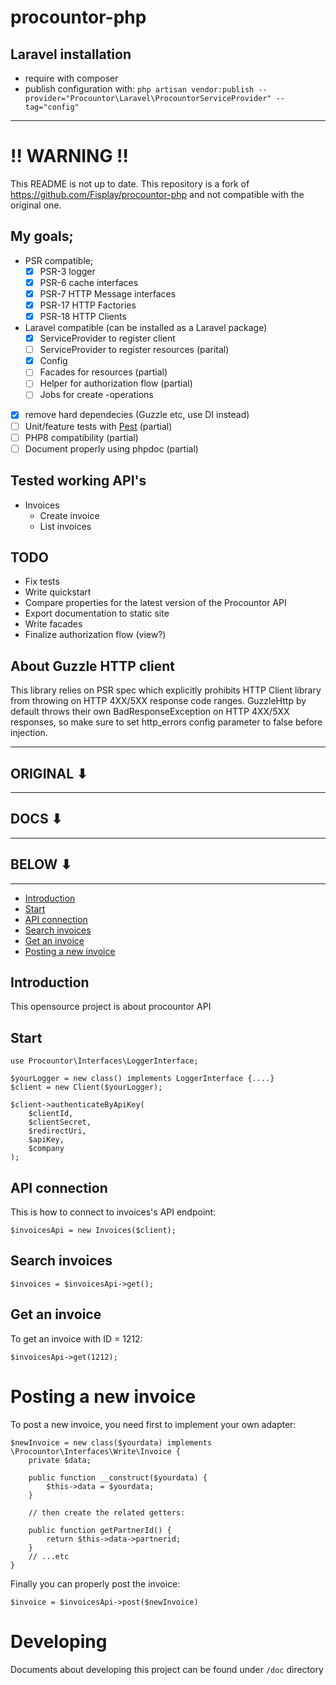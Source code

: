 # procountor-php

## Laravel installation
- require with composer
- publish configuration with: `php artisan vendor:publish --provider="Procountor\Laravel\ProcountorServiceProvider" --tag="config"`


---
# !! WARNING !!

This README is not up to date. This repository is a fork of https://github.com/Fisplay/procountor-php and not compatible with the original one.

## My goals;
- PSR compatible;
    - [x] PSR-3 logger
    - [x] PSR-6 cache interfaces
    - [x] PSR-7 HTTP Message interfaces
    - [x] PSR-17 HTTP Factories
    - [x] PSR-18 HTTP Clients
- Laravel compatible (can be installed as a Laravel package)
    - [x] ServiceProvider to register client
    - [ ] ServiceProvider to register resources (parital)
    - [x] Config
    - [ ] Facades for resources (partial)
    - [ ] Helper for authorization flow (partial)
    - [ ] Jobs for create -operations
- [x] remove hard dependecies (Guzzle etc, use DI instead)
- [ ] Unit/feature tests with [Pest](https://pestphp.com/) (partial)
- [ ] PHP8 compatibility (partial)
- [ ] Document properly using phpdoc (partial)

## Tested working API's
- Invoices
    - Create invoice
    - List invoices

## TODO
- Fix tests
- Write quickstart
- Compare properties for the latest version of the Procountor API
- Export documentation to static site
- Write facades
- Finalize authorization flow (view?)


## About Guzzle HTTP client
This library relies on PSR spec which explicitly prohibits HTTP Client library from throwing on HTTP 4XX/5XX response code ranges.
GuzzleHttp by default throws their own BadResponseException on HTTP 4XX/5XX responses, so make sure to set http_errors config parameter to false before injection.

---
## ORIGINAL ⬇
---
## DOCS ⬇
---
## BELOW ⬇
---

- [Introduction](#introduction)
- [Start](#start)
- [API connection](#apiconnection)
- [Search invoices](#search)
- [Get an invoice](#getinvoice)
- [Posting a new invoice](#postinvoice)

<a name="introduction"></a>
## Introduction
This opensource project is about procountor API

<a name="introduction"></a>
## Start

    use Procountor\Interfaces\LoggerInterface;

    $yourLogger = new class() implements LoggerInterface {....}
    $client = new Client($yourLogger);

    $client->authenticateByApiKey(
        $clientId,
        $clientSecret,
        $redirectUri,
        $apiKey,
        $company
    );

<a name="apiconnection"></a>
## API connection

This is how to connect to invoices's API endpoint:

    $invoicesApi = new Invoices($client);

<a name="search"></a>
## Search invoices

    $invoices = $invoicesApi->get();

<a name="getinvoice"></a>
## Get an invoice

To get an invoice with ID = 1212:

    $invoicesApi->get(1212);

<a name="postinvoice"></a>
# Posting a new invoice

To post a new invoice, you need first to implement your own adapter:

    $newInvoice = new class($yourdata) implements \Procountor\Interfaces\Write\Invoice {
        private $data;

        public function __construct($yourdata) {
            $this->data = $yourdata;
        }

        // then create the related getters:

        public function getPartnerId() {
            return $this->data->partnerid;
        }
        // ...etc
    }

Finally you can properly post the invoice:

    $invoice = $invoicesApi->post($newInvoice)

# Developing

Documents about developing this project can be found under `/doc` directory
